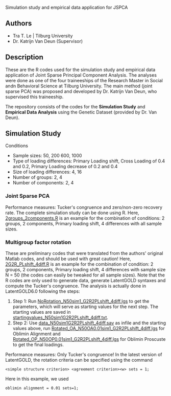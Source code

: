 Simulation study and empirical data application for JSPCA

## Authors
- Tra T. Le | Tilburg University
- Dr. Katrijn Van Deun (Supervisor)

## Description
These are the R codes used for the simulation study and empirical data application of Joint Sparse Principal Component Analysis. The analyses were done as one of the four traineeships of the Research Master in Social andn Behavioral Science at Tilburg University. The main method (joint sparse PCA) was proposed and developed by Dr. Katrijn Van Deun, who supervised this traineeship. 

The repository consists of the codes for the **Simulation Study** and **Empirical Data Analysis** using the Genetic Dataset (provided by Dr. Van Deun). 

## Simulation Study
Conditions
- Sample sizes: 50, 200 600, 1000
- Type of loading differences: Primary Loading shift, Cross Loading of 0.4 and 0.2, Primary Loading decrease of 0.2 and 0.4
- Size of loading differences: 4, 16
- Number of groups: 2, 4
- Number of components: 2, 4
### Joint Sparse PCA 
Performance measures: Tucker's congruence and zero/non-zero recovery rate. The complete simulation study can be done using R. Here, [2groups_2components.R](2groups_2components.R) is an example for the combination of conditions: 2 groups, 2 components, Primary loading shift, 4 differences with all sample sizes. 

### Multigroup factor rotation
These are preliminary codes that were translated from the authors' original Matlab codes, and should be used with great caution! Here, [2G2R_PLshift_4diff.R](2G2R_PLshift.R) is an example for the combination of condition: 2 groups, 2 components, Primary loading shift, 4 differences with sample size N = 50 (the codes can easily be tweaked for all sample sizes). Note that the R codes are only used to generate data, generate LatentGOLD syntaxes and compute the Tucker's congruence. The analysis is actually done in LatentGOLD6.0 following the steps:
1. Step 1: Run [NoRotation_N50sim1_G2R2PLshift_4diff.lgs](NoRotation_N50sim1_G2R2PLshift_4diff.lgs) to get the parameters, which will serve as starting values for the next step. The starting values are saved in [startingvalues_N50sim1G2R2PLshift_4diff.txt](startingvalues_N50sim1G2R2PLshift_4diff.txt).
2. Step 2: Use [data_N50sim1G2R2PLshift_4diff.sav](data_N50sim1G2R2PLshift_4diff.sav) as infile and the starting values above, run [Rotated_OA_N50OA0.01sim1_G2R2PLshift_4diff.lgs](Rotated_OA_N50OA0.01sim1_G2R2PLshift_4diff.lgs) for Oblimin Alignment and [Rotated_OP_N50OP0.01sim1_G2R2PLshift_4diff.lgs](Rotated_OP_N50OP0.01sim1_G2R2PLshift_4diff.lgs) for Oblimin Proscuste to get the final loadings.

Performance measures: Only Tucker's congruence! In the latest version of LatentGOLD, the rotation criteria can be specified using the command 
```
<simple structure criterion> <agreement criterion><w> sets = 1;
```
Here in this example, we used 
```
oblimin alignment = 0.01 sets=1;
```
